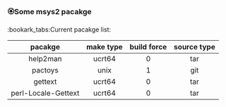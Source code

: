 ### :rosette:Some msys2 pacakge

:bookark_tabs:Current pacakge list:

|pacakge|make type|build force|source type|
|:---:|:---:|:---:|:---:|
|help2man|ucrt64|0|tar|
|pactoys|unix|1|git|
|gettext|ucrt64|0|tar|
|perl-Locale-Gettext|ucrt64|0|tar|
